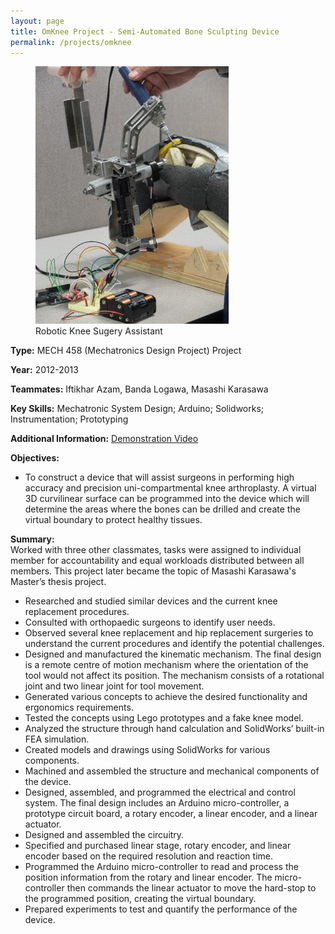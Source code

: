 ```yaml
---
layout: page
title: OmKnee Project - Semi-Automated Bone Sculpting Device
permalink: /projects/omknee
---
```



<div class="parent">
<figure>
    <img src="/images/omknee.png" alt="omknee" class="postimg"/>
    <figcaption>Robotic Knee Sugery Assistant</figcaption>
</figure>
</div>

<b>Type:</b> MECH 458 (Mechatronics Design Project) Project 

<b>Year:</b> 2012-2013

<b>Teammates:</b> Iftikhar Azam, Banda Logawa, Masashi Karasawa

<b>Key Skills:</b> Mechatronic System Design; Arduino; Solidworks; Instrumentation; Prototyping

<b>Additional Information:</b> [Demonstration Video](https://youtu.be/VREPab62fec)

<b>Objectives:</b>
- To construct a device that will assist surgeons in performing high accuracy and precision uni-compartmental knee arthroplasty. A virtual 3D curvilinear surface can be programmed into the device which will determine the areas where the bones can be drilled and create the virtual boundary to protect healthy tissues. 

<b>Summary: </b>
<br>Worked with three other classmates, tasks were assigned to individual member for accountability and equal workloads distributed between all members. This project later became the topic of Masashi Karasawa's Master’s thesis project. 
- Researched and studied similar devices and the current knee replacement procedures. 
- Consulted with orthopaedic surgeons to identify user needs. 
- Observed several knee replacement and hip replacement surgeries to understand the current procedures and identify the potential challenges. 
- Designed and manufactured the kinematic mechanism. The final design is a remote centre of motion mechanism where the orientation of the tool would not affect its position. The mechanism consists of a rotational joint and two linear joint for tool movement. 
- Generated various concepts to achieve the desired functionality and ergonomics requirements. 
- Tested the concepts using Lego prototypes and a fake knee model. 
- Analyzed the structure through hand calculation and SolidWorks’ built-in FEA simulation. 
- Created models and drawings using SolidWorks for various components.
- Machined and assembled the structure and mechanical components of the device. 
- Designed, assembled, and programmed the electrical and control system. The final design includes an Arduino micro-controller, a prototype circuit board, a rotary encoder, a linear encoder, and a linear actuator. 
- Designed and assembled the circuitry. 
- Specified and purchased linear stage, rotary encoder, and linear encoder based on the required resolution and reaction time. 
- Programmed the Arduino micro-controller to read and process the position information from the rotary and linear encoder. The micro-controller then commands the linear actuator to move the hard-stop to the programmed position, creating the virtual boundary. 
- Prepared experiments to test and quantify the performance of the device.


